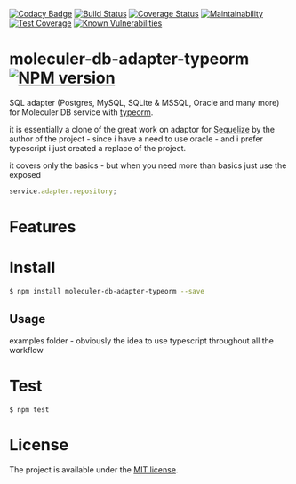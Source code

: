 [![Codacy Badge](https://api.codacy.com/project/badge/Grade/518b3bf84b8c4538b1e133d397ce700b)](https://app.codacy.com/app/dkuida/moleculer-db-adapter-typeorm?utm_source=github.com&utm_medium=referral&utm_content=dkuida/moleculer-db-adapter-typeorm&utm_campaign=Badge_Grade_Dashboard)
[![Build Status](https://travis-ci.com/dkuida/moleculer-db-adapter-typeorm.svg?branch=develop)](https://travis-ci.com/dkuida/moleculer-db-adapter-typeorm)
[![Coverage Status](https://coveralls.io/repos/github/dkuida/moleculer-db-adapter-typeorm/badge.svg?branch=develop)](https://coveralls.io/github/dkuida/moleculer-db-adapter-typeorm?branch=develop)
[![Maintainability](https://api.codeclimate.com/v1/badges/48baf794e43b2537a4a0/maintainability)](https://codeclimate.com/github/dkuida/moleculer-db-adapter-typeorm/maintainability)
[![Test Coverage](https://api.codeclimate.com/v1/badges/48baf794e43b2537a4a0/test_coverage)](https://codeclimate.com/github/dkuida/moleculer-db-adapter-typeorm/test_coverage)
[![Known Vulnerabilities](https://snyk.io/test/github/dkuida/moleculer-db-adapter-typeorm/badge.svg)](https://snyk.io/test/github/dkuida/moleculer-db-adapter-typeorm)

# moleculer-db-adapter-typeorm [![NPM version](https://img.shields.io/npm/v/moleculer-db-adapter-typeorm.svg)](https://www.npmjs.com/package/moleculer-db-adapter-typeorm)



SQL adapter (Postgres, MySQL, SQLite & MSSQL, Oracle and many more) for Moleculer DB service with [typeorm](https://github.com/typeorm/typeorm).

it is essentially a clone of the great work on adaptor for [Sequelize](https://github.com/moleculerjs/moleculer-db/tree/master/packages/moleculer-db-adapter-sequelize) by the author of the project - since i have a need to use oracle - and i prefer typescript i just created a replace of the project.


it covers only the basics - but when you need more than basics just use the exposed

```javascript 1.8
service.adapter.repository;
```

# Features

# Install

```bash
$ npm install moleculer-db-adapter-typeorm --save
```


## Usage

examples folder - obviously the idea to use typescript throughout all the workflow


# Test
```
$ npm test
```

# License
The project is available under the [MIT license](https://tldrlegal.com/license/mit-license).
